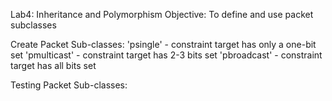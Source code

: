 Lab4: Inheritance and Polymorphism
Objective: To define and use packet subclasses

Create Packet Sub-classes:
'psingle' - constraint target has only a one-bit set
'pmulticast' - constraint target has 2-3 bits set
'pbroadcast' - constraint target has all bits set

Testing Packet Sub-classes:


